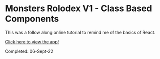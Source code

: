 # Monsters Rolodex V1 - Class Based Components

<p>This was a follow along online tutorial to remind me of the basics of React.</p>

[Click here to view the app!](https://monsters-rolodexv1.netlify.app/)
<p>Completed: 06-Sept-22</p>
